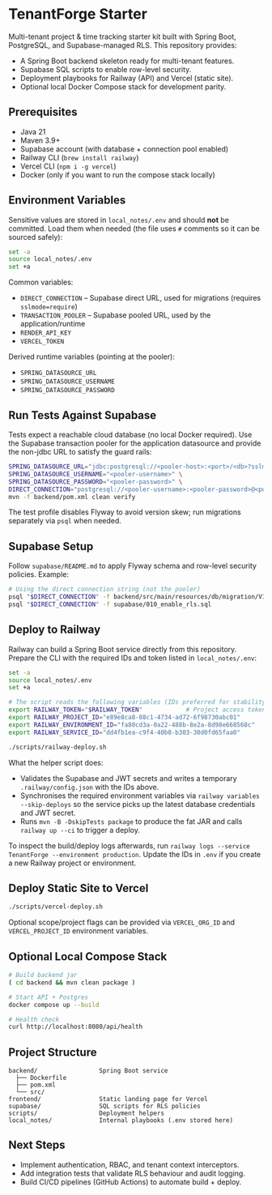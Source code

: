 # TenantForge Starter

Multi-tenant project & time tracking starter kit built with Spring Boot, PostgreSQL, and Supabase-managed RLS. This repository provides:

- A Spring Boot backend skeleton ready for multi-tenant features.
- Supabase SQL scripts to enable row-level security.
- Deployment playbooks for Railway (API) and Vercel (static site).
- Optional local Docker Compose stack for development parity.

## Prerequisites
- Java 21
- Maven 3.9+
- Supabase account (with database + connection pool enabled)
- Railway CLI (`brew install railway`)
- Vercel CLI (`npm i -g vercel`)
- Docker (only if you want to run the compose stack locally)

## Environment Variables
Sensitive values are stored in `local_notes/.env` and should **not** be committed. Load them when needed (the file uses `#` comments so it can be sourced safely):

```bash
set -a
source local_notes/.env
set +a
```

Common variables:
- `DIRECT_CONNECTION` – Supabase direct URL, used for migrations (requires `sslmode=require`)
- `TRANSACTION_POOLER` – Supabase pooled URL, used by the application/runtime
- `RENDER_API_KEY`
- `VERCEL_TOKEN`

Derived runtime variables (pointing at the pooler):
- `SPRING_DATASOURCE_URL`
- `SPRING_DATASOURCE_USERNAME`
- `SPRING_DATASOURCE_PASSWORD`

## Run Tests Against Supabase
Tests expect a reachable cloud database (no local Docker required). Use the Supabase transaction pooler for the application datasource and provide the non-jdbc URL to satisfy the guard rails:

```bash
SPRING_DATASOURCE_URL="jdbc:postgresql://<pooler-host>:<port>/<db>?sslmode=require" \
SPRING_DATASOURCE_USERNAME="<pooler-username>" \
SPRING_DATASOURCE_PASSWORD="<pooler-password>" \
DIRECT_CONNECTION="postgresql://<pooler-username>:<pooler-password>@<pooler-host>:<port>/<db>" \
mvn -f backend/pom.xml clean verify
```

The test profile disables Flyway to avoid version skew; run migrations separately via `psql` when needed.

## Supabase Setup
Follow `supabase/README.md` to apply Flyway schema and row-level security policies. Example:

```bash
# Using the direct connection string (not the pooler)
psql "$DIRECT_CONNECTION" -f backend/src/main/resources/db/migration/V1__init_schema.sql
psql "$DIRECT_CONNECTION" -f supabase/010_enable_rls.sql
```

## Deploy to Railway

Railway can build a Spring Boot service directly from this repository. Prepare the CLI with the required IDs and token listed in `local_notes/.env`:

```bash
set -a
source local_notes/.env
set +a

# The script reads the following variables (IDs preferred for stability):
export RAILWAY_TOKEN="$RAILWAY_TOKEN"            # Project access token
export RAILWAY_PROJECT_ID="e89e8ca8-88c1-4734-ad72-6f98730abc01"
export RAILWAY_ENVIRONMENT_ID="fa80cd3a-0a22-488b-8e2a-8d98e668568c"
export RAILWAY_SERVICE_ID="dd4fb1ea-c9f4-40b8-b303-30d0fd65faa0"

./scripts/railway-deploy.sh
```

What the helper script does:
- Validates the Supabase and JWT secrets and writes a temporary `.railway/config.json` with the IDs above.
- Synchronises the required environment variables via `railway variables --skip-deploys` so the service picks up the latest database credentials and JWT secret.
- Runs `mvn -B -DskipTests package` to produce the fat JAR and calls `railway up --ci` to trigger a deploy.

To inspect the build/deploy logs afterwards, run `railway logs --service TenantForge --environment production`. Update the IDs in `.env` if you create a new Railway project or environment.

## Deploy Static Site to Vercel

```bash
./scripts/vercel-deploy.sh
```

Optional scope/project flags can be provided via `VERCEL_ORG_ID` and `VERCEL_PROJECT_ID` environment variables.

## Optional Local Compose Stack

```bash
# Build backend jar
( cd backend && mvn clean package )

# Start API + Postgres
docker compose up --build

# Health check
curl http://localhost:8080/api/health
```

## Project Structure
```
backend/                 Spring Boot service
  ├── Dockerfile
  ├── pom.xml
  └── src/
frontend/                Static landing page for Vercel
supabase/                SQL scripts for RLS policies
scripts/                 Deployment helpers
local_notes/             Internal playbooks (.env stored here)
```

## Next Steps
- Implement authentication, RBAC, and tenant context interceptors.
- Add integration tests that validate RLS behaviour and audit logging.
- Build CI/CD pipelines (GitHub Actions) to automate build + deploy.
